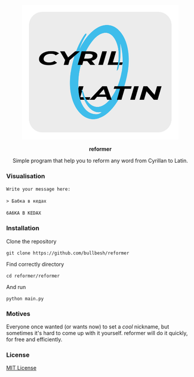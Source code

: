 <p align="center">
    <img src="https://github.com/bullbesh/reformer/blob/main/reformer/image/reformer.png" width="420" height="360">
</p>

<p align="center">
    <b>
        reformer
    </b>
</p>

<p align="center">
    Simple program that help you to reform any word from Cyrillan to Latin.
</p>

### Visualisation
```
Write your message here:

> Бабка в кедах

6A6KA B KEDAX
```

### Installation
Clone the repository
```
git clone https://github.com/bullbesh/reformer
```

Find correctly directory
```
cd reformer/reformer
```
And run
```
python main.py
```

### Motives
Everyone once wanted (or wants now) to set a _cool_ nickname, but sometimes it's hard to come up with it yourself. reformer will do it quickly, for free and efficiently.

### License
[MIT License](https://github.com/bullbesh/reformer/blob/main/LICENSE)
